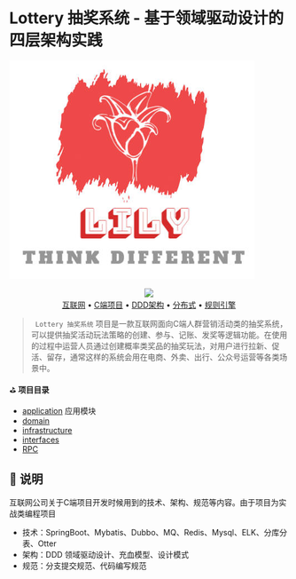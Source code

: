# Lottery 抽奖系统 - 基于领域驱动设计的四层架构实践

![](https://github.com/lilyWhenVia/lilyWhenVia.github.io/blob/master/img/biglog.jpg?raw=true)

<div align="center">
    <a href="https://github.com/lilyWhenVia/lilyWhenVia.github" style="text-decoration:none"><img src="https://codechina.csdn.net/KnowledgePlanet/Lottery/-/raw/master/doc/_media/lottery.png" width="128px"></a>
</div>

<div align="center">
<a href="#">互联网</a> •    
<a href="#">C端项目</a> •    
<a href="#">DDD架构</a> •    
<a href="#">分布式</a> •    
<a href="#">规则引擎</a>
</div>

>` Lottery 抽奖系统` 项目是一款互联网面向C端人群营销活动类的抽奖系统，可以提供抽奖活动玩法策略的创建、参与、记账、发奖等逻辑功能。在使用的过程中运营人员通过创建概率类奖品的抽奖玩法，对用户进行拉新、促活、留存，通常这样的系统会用在电商、外卖、出行、公众号运营等各类场景中。

⛳ **项目目录**

- [application]() 应用模块
- [domain]()
- [infrastructure]()
- [interfaces]()
- [RPC]()

## 📝 说明

互联网公司关于C端项目开发时候用到的技术、架构、规范等内容。由于项目为实战类编程项目
- 技术：SpringBoot、Mybatis、Dubbo、MQ、Redis、Mysql、ELK、分库分表、Otter
- 架构：DDD 领域驱动设计、充血模型、设计模式
- 规范：分支提交规范、代码编写规范
